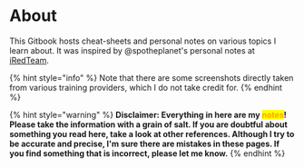 # About

This Gitbook hosts cheat-sheets and personal notes on various topics I learn about. It was inspired by @spotheplanet's personal notes at  [iRedTeam](https://www.ired.team).&#x20;

{% hint style="info" %}
Note that there are some screenshots directly taken from various training providers, which I do not take credit for.
{% endhint %}

{% hint style="warning" %}
**Disclaimer: Everything in here are my **<mark style="color:orange;">**notes**</mark>**! Please take the information with a grain of salt. If you are doubtful about something you read here, take a look at other references. Although I try to be accurate and precise, I'm sure there are mistakes in these pages. If you find something that is incorrect, please let me know.**
{% endhint %}
